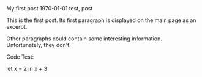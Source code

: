 <post-metadata>
  <post-title>My first post</post-title>
  <post-date>1970-01-01</post-date>
  <post-tags>test, post</post-tags>
</post-metadata>

This is the first post. Its first paragraph is displayed on the main page as an excerpt.

Other paragraphs could contain some interesting information. Unfortunately, they don't.

Code Test:
<div class="language-ocaml">let x = 2 in
x + 3</div>
